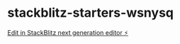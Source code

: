 # stackblitz-starters-wsnysq

[Edit in StackBlitz next generation editor ⚡️](https://stackblitz.com/~/github.com/llitalk/stackblitz-starters-wsnysq)